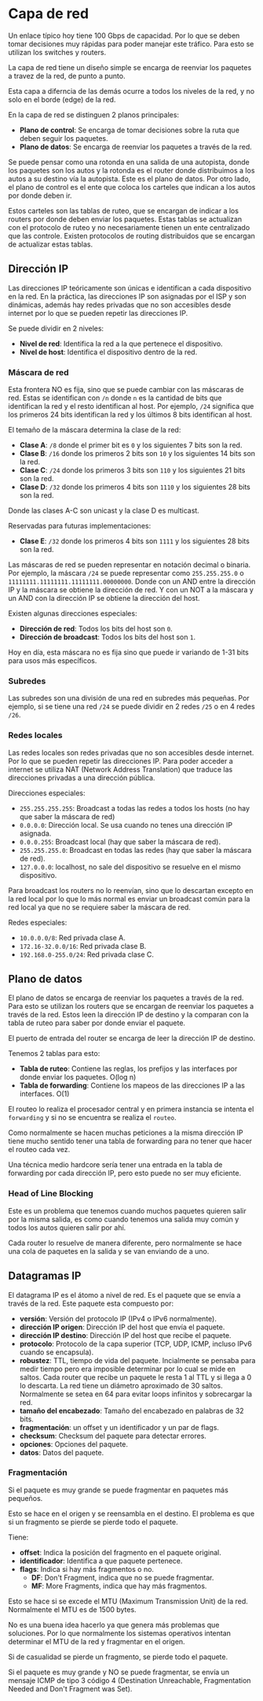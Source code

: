 # Capa de red

Un enlace típico hoy tiene 100 Gbps de capacidad. Por lo que se deben tomar decisiones muy rápidas para poder manejar este tráfico. Para esto se utilizan los switches y routers.

La capa de red tiene un diseño simple se encarga de reenviar los paquetes a travez de la red, de punto a punto.

Esta capa a diferncia de las demás ocurre a todos los niveles de la red, y no solo en el borde (edge) de la red.

En la capa de red se distinguen 2 planos principales:

- **Plano de control**: Se encarga de tomar decisiones sobre la ruta que deben seguir los paquetes.
- **Plano de datos**: Se encarga de reenviar los paquetes a través de la red.

Se puede pensar como una rotonda en una salida de una autopista, donde los paquetes son los autos y la rotonda es el router donde distribuimos a los autos a su destino vía la autopista. Este es el plano de datos. Por otro lado, el plano de control es el ente que coloca los carteles que indican a los autos por donde deben ir.

Estos carteles son las tablas de ruteo, que se encargan de indicar a los routers por donde deben enviar los paquetes. Estas tablas se actualizan con el protocolo de ruteo y no necesariamente tienen un ente centralizado que las controle. Existen protocolos de routing distribuidos que se encargan de actualizar estas tablas.

## Dirección IP

Las direcciones IP teóricamente son únicas e identifican a cada dispositivo en la red. En la práctica, las direcciones IP son asignadas por el ISP y son dinámicas, además hay redes privadas que no son accesibles desde internet por lo que se pueden repetir las direcciones IP.

Se puede dividir en 2 niveles:

- **Nivel de red**: Identifica la red a la que pertenece el dispositivo.
- **Nivel de host**: Identifica el dispositivo dentro de la red.

### Máscara de red

Esta frontera NO es fija, sino que se puede cambiar con las máscaras de red. Estas se identifican con `/n` donde `n` es la cantidad de bits que identifican la red y el resto identifican al host. Por ejemplo, `/24` significa que los primeros 24 bits identifican la red y los últimos 8 bits identifican al host.

El temaño de la máscara determina la clase de la red:

- **Clase A**: `/8` donde el primer bit es `0` y los siguientes 7 bits son la red.
- **Clase B**: `/16` donde los primeros 2 bits son `10` y los siguientes 14 bits son la red.
- **Clase C**: `/24` donde los primeros 3 bits son `110` y los siguientes 21 bits son la red.
- **Clase D**: `/32` donde los primeros 4 bits son `1110` y los siguientes 28 bits son la red.

Donde las clases A-C son unicast y la clase D es multicast.

Reservadas para futuras implementaciones:

- **Clase E**: `/32` donde los primeros 4 bits son `1111` y los siguientes 28 bits son la red.

Las máscaras de red se pueden representar en notación decimal o binaria. Por ejemplo, la máscara `/24` se puede representar como `255.255.255.0` o `11111111.11111111.11111111.00000000`. Donde con un AND entre la dirección IP y la máscara se obtiene la dirección de red. Y con un NOT a la máscara y un AND con la dirección IP se obtiene la dirección del host.

Existen algunas direcciones especiales:

- **Dirección de red**: Todos los bits del host son `0`.
- **Dirección de broadcast**: Todos los bits del host son `1`.

Hoy en día, esta máscara no es fija sino que puede ir variando de 1-31 bits para usos más específicos.

### Subredes

Las subredes son una división de una red en subredes más pequeñas. Por ejemplo, si se tiene una red `/24` se puede dividir en 2 redes `/25` o en 4 redes `/26`.

### Redes locales

Las redes locales son redes privadas que no son accesibles desde internet. Por lo que se pueden repetir las direcciones IP. Para poder acceder a internet se utiliza NAT (Network Address Translation) que traduce las direcciones privadas a una dirección pública.

Direcciones especiales:

- `255.255.255.255`: Broadcast a todas las redes a todos los hosts (no hay que saber la máscara de red)
- `0.0.0.0`: Dirección local. Se usa cuando no tenes una dirección IP asignada.
- `0.0.0.255`: Broadcast local (hay que saber la máscara de red).
- `255.255.255.0`: Broadcast en todas las redes (hay que saber la máscara de red).
- `127.0.0.0`: localhost, no sale del dispositivo se resuelve en el mismo dispositivo.

Para broadcast los routers no lo reenvían, sino que lo descartan excepto en la red local por lo que lo más normal es enviar un broadcast común para la red local ya que no se requiere saber la máscara de red.

Redes especiales:

- `10.0.0.0/8`: Red privada clase A.
- `172.16-32.0.0/16`: Red privada clase B.
- `192.168.0-255.0/24`: Red privada clase C.

## Plano de datos

El plano de datos se encarga de reenviar los paquetes a través de la red. Para esto se utilizan los routers que se encargan de reenviar los paquetes a través de la red. Estos leen la dirección IP de destino y la comparan con la tabla de ruteo para saber por donde enviar el paquete.

El puerto de entrada del router se encarga de leer la dirección IP de destino.

Tenemos 2 tablas para esto:

- **Tabla de ruteo**: Contiene las reglas, los prefijos y las interfaces por donde enviar los paquetes. O(log n)
- **Tabla de forwarding**: Contiene los mapeos de las direcciones IP a las interfaces. O(1)

El routeo lo realiza el procesador central y en primera instancia se intenta el `forwarding` y si no se encuentra se realiza el `routeo`.

Como normalmente se hacen muchas peticiones a la misma dirección IP tiene mucho sentido tener una tabla de forwarding para no tener que hacer el routeo cada vez.

Una técnica medio hardcore sería tener una entrada en la tabla de forwarding por cada dirección IP, pero esto puede no ser muy eficiente.

### Head of Line Blocking

Este es un problema que tenemos cuando muchos paquetes quieren salir por la misma salida, es como cuando tenemos una salida muy común y todos los autos quieren salir por ahí.

Cada router lo resuelve de manera diferente, pero normalmente se hace una cola de paquetes en la salida y se van enviando de a uno.

## Datagramas IP

El datagrama IP es el átomo a nivel de red. Es el paquete que se envía a través de la red. Este paquete esta compuesto por:

- **versión**: Versión del protocolo IP (IPv4 o IPv6 normalmente).
- **dirección IP origen**: Dirección IP del host que envía el paquete.
- **dirección IP destino**: Dirección IP del host que recibe el paquete.
- **protocolo**: Protocolo de la capa superior (TCP, UDP, ICMP, incluso IPv6 cuando se encapsula).
- **robustez**: TTL, tiempo de vida del paquete. Incialmente se pensaba para medir tiempo pero era imposible determinar por lo cual se mide en saltos. Cada router que recibe un paquete le resta 1 al TTL y si llega a 0 lo descarta. La red tiene un diámetro aproximado de 30 saltos. Normalmente se setea en 64 para evitar loops infinitos y sobrecargar la red.
- **tamaño del encabezado**: Tamaño del encabezado en palabras de 32 bits.
- **fragmentación**: un offset y un identificador y un par de flags.
- **checksum**: Checksum del paquete para detectar errores.
- **opciones**: Opciones del paquete.
- **datos**: Datos del paquete.

### Fragmentación

Si el paquete es muy grande se puede fragmentar en paquetes más pequeños.

Esto se hace en el origen y se reensambla en el destino. El problema es que si un fragmento se pierde se pierde todo el paquete.

Tiene:

- **offset**: Indica la posición del fragmento en el paquete original.
- **identificador**: Identifica a que paquete pertenece.
- **flags**: Indica si hay más fragmentos o no.
  - **DF**: Don't Fragment, indica que no se puede fragmentar.
  - **MF**: More Fragments, indica que hay más fragmentos.

Esto se hace si se excede el MTU (Maximum Transmission Unit) de la red. Normalmente el MTU es de 1500 bytes.

No es una buena idea hacerlo ya que genera más problemas que soluciones. Por lo que normalmente los sistemas operativos intentan determinar el MTU de la red y fragmentar en el origen.

Si de casualidad se pierde un fragmento, se pierde todo el paquete.

Si el paquete es muy grande y NO se puede fragmentar, se envía un mensaje ICMP de tipo 3 código 4 (Destination Unreachable, Fragmentation Needed and Don't Fragment was Set).
